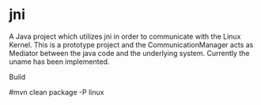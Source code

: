 # jni
A Java project which utilizes jni in order to communicate with the Linux Kernel. 
This is a prototype project and the CommunicationManager acts as Mediator between the java code and the underlying system.
Currently the uname has been implemented. 

Build 

#mvn clean package -P linux

